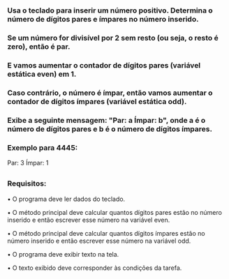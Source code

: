 ### Usa o teclado para inserir um número positivo. Determina o número de dígitos pares e ímpares no número inserido.
### Se um número for divisível por 2 sem resto (ou seja, o resto é zero), então é par.
### E vamos aumentar o contador de dígitos pares (variável estática even) em 1.
### Caso contrário, o número é ímpar, então vamos aumentar o contador de dígitos ímpares (variável estática odd).
### Exibe a seguinte mensagem: "Par: a Ímpar: b", onde a é o número de dígitos pares e b é o número de dígitos ímpares.

### Exemplo para 4445:
Par: 3 Ímpar: 1
##
### Requisitos:
• O programa deve ler dados do teclado.

• O método principal deve calcular quantos dígitos pares estão no número inserido e então escrever esse número na variável even.

• O método principal deve calcular quantos dígitos ímpares estão no número inserido e então escrever esse número na variável odd.

• O programa deve exibir texto na tela.

• O texto exibido deve corresponder às condições da tarefa.
